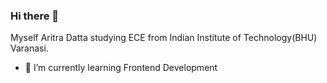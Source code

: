 ### Hi there 👋

Myself Aritra Datta studying ECE from Indian Institute of Technology(BHU) Varanasi.


- 🌱 I’m currently learning Frontend Development


